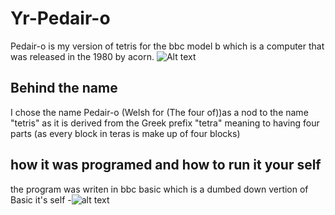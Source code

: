 # Yr-Pedair-o
Pedair-o is my version of tetris for the bbc model b which is a computer that was released in the 1980 by acorn.
![Alt text](relative%20Programs_Photos/ship.png?raw=true "Title")

## Behind the name
I chose the name Pedair-o (Welsh for (The four of))as a nod to the name "tetris" as it is derived from the Greek prefix "tetra" meaning to having four parts (as every block in teras is make up of four blocks)
## how it was programed and how to run it your self
the program was writen in bbc basic which is a dumbed down vertion of Basic it's self
-![alt text](https://github.com/Dunvantkai/Yr-Pedair-o/main/Programs_Photos/ship.png?raw=true)
